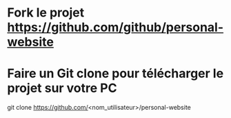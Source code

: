 # Fork le projet https://github.com/github/personal-website
# Faire un Git clone pour télécharger le projet sur votre PC
git clone https://github.com/<nom_utilisateur>/personal-website
